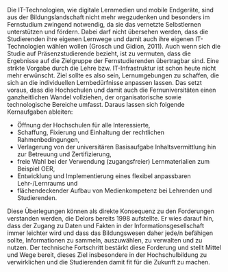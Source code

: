 Die IT-Technologien, wie digitale Lernmedien und mobile Endgeräte, sind aus der Bildungslandschaft nicht mehr wegzudenken und besonders im Fernstudium zwingend notwendig, da sie das vernetzte Selbstlernen unterstützen und fördern. Dabei darf nicht übersehen werden, dass die Studierenden ihre eigenen Lernwege und damit auch ihre eigenen IT-Technologien wählen wollen (Grosch und Gidion, 2011). Auch wenn sich die Studie auf Präsenzstudierende bezieht, ist zu vermuten, dass die Ergebnisse auf die Zielgruppe der Fernstudierenden übertragbar sind. Eine strikte Vorgabe durch die Lehre bzw. IT-Infrastruktur ist schon heute nicht mehr erwünscht. Ziel sollte es also sein, Lernumgebungen zu schaffen, die sich an die individuellen Lernbedürfnisse anpassen lassen. Das setzt voraus, dass die Hochschulen und damit auch die Fernuniversitäten einen ganzheitlichen Wandel vollziehen, der organisatorische sowie technologische Bereiche umfasst. Daraus lassen sich folgende Kernaufgaben ableiten:

- Öffnung der Hochschulen für alle Interessierte,
- Schaffung, Fixierung und Einhaltung der rechtlichen Rahmenbedingungen,
- Verlagerung von der universitären Basisaufgabe Inhaltsvermittlung hin zur Betreuung und Zertifizierung,
- freie Wahl bei der Verwendung (zugangsfreier) Lernmaterialien zum Beispiel OER,
- Entwicklung und Implementierung eines flexibel anpassbaren Lehr-/Lernraums und
- flächendeckender Aufbau von Medienkompetenz bei Lehrenden und Studierenden.

Diese Überlegungen können als direkte Konsequenz zu den Forderungen verstanden werden, die Delors bereits 1998 aufstellte. Er wies darauf hin, dass der Zugang zu Daten und Fakten in der Informationsgesellschaft immer leichter wird und dass das Bildungswesen daher jede/n befähigen sollte, Informationen zu sammeln, auszuwählen, zu verwalten und zu nutzen. Der technische Fortschritt bestärkt diese Forderung und stellt Mittel und Wege bereit, dieses Ziel insbesondere in der Hochschulbildung zu verwirklichen und die Studierenden damit fit für die Zukunft zu machen.
